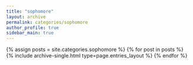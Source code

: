 ```yaml
---
title: "sophomore"
layout: archive
permalink: categories/sophomore
author_profile: true
sidebar_main: true
---
```



{% assign posts = site.categories.sophomore %}
{% for post in posts %} {% include archive-single.html type=page.entries_layout %} {% endfor %}
